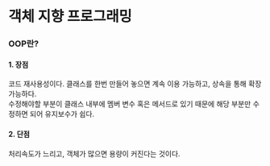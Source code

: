 # 객체 지향 프로그래밍

### OOP란?
#### 1. 장점
  코드 재사용성이다. 클래스를 한번 만들어 놓으면 계속 이용 가능하고, 상속을 통해 확장 가능하다.<br> 
  수정해야할 부분이 클래스 내부에 멤버 변수 혹은 메서드로 있기 때문에 해당 부분만 수정하면 되어 유지보수가 쉽다.<br>

#### 2. 단점
 처리속도가 느리고, 객체가 많으면 용량이 커진다는 것이다. 
<br>

  

